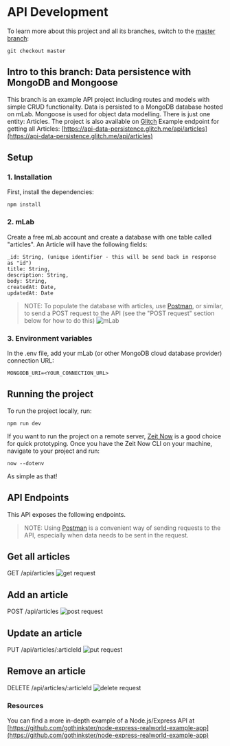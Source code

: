 # API Development
To learn more about this project and all its branches, switch to the [master branch](https://github.com/richjava/api-development):
````
git checkout master
````
## Intro to this branch: Data persistence with MongoDB and Mongoose
This branch is an example API project including routes and models with simple CRUD functionality. Data is persisted to a MongoDB database hosted on mLab. Mongoose is used for object data modelling. There is just one entity: Articles.
The project is also available on [Glitch](https://glitch.com/edit/#!/api-data-persistence?path=README.md:1:0)
Example endpoint for getting all Articles: [https://api-data-persistence.glitch.me/api/articles](https://api-data-persistence.glitch.me/api/articles)
## Setup
### 1. Installation
First, install the dependencies:
````
npm install
````
### 2. mLab
Create a free mLab account and create a database with one table called "articles".
An Article will have the following fields:
````
_id: String, (unique identifier - this will be send back in response as "id")
title: String,
description: String,
body: String,
createdAt: Date,
updatedAt: Date
````
> NOTE: To populate the database with articles, use [Postman](https://www.getpostman.com/), or similar, to send a POST request to the API (see the "POST request" section below for how to do this)
![mLab](https://raw.githubusercontent.com/richjava/api-development/data-persistence/assets/images/f8853aa3-f2d6-40d9-b298-b8a4592fc746_mlab-articles.png "mLab")
### 3. Environment variables
In the .env file, add your mLab (or other MongoDB cloud database provider) connection URL:
````
MONGODB_URI=<YOUR_CONNECTION_URL>
````
## Running the project
To run the project locally, run:
````
npm run dev
````
If you want to run the project on a remote server, [Zeit Now](https://zeit.co/now) is a good choice for quick prototyping. Once you have the Zeit Now CLI on your machine, navigate to your project and run:
````
now --dotenv
````
As simple as that!

## API Endpoints
This API exposes the following endpoints. 
> NOTE: Using [Postman](https://www.getpostman.com/) is a convenient way of sending requests to the API, especially when data needs to be sent in the request.

## Get all articles
GET /api/articles
![get request](https://raw.githubusercontent.com/richjava/api-development/data-persistence/assets/images/f8853aa3-f2d6-40d9-b298-b8a4592fc746_get-articles-postman.png "GET Request")

## Add an article
POST /api/articles
![post request](https://raw.githubusercontent.com/richjava/api-development/data-persistence/assets/images/f8853aa3-f2d6-40d9-b298-b8a4592fc746_post-article-postman.png "POST Request")

## Update an article
PUT /api/articles/:articleId
![put request](https://raw.githubusercontent.com/richjava/api-development/data-persistence/assets/images/f8853aa3-f2d6-40d9-b298-b8a4592fc746_put-articles-postman.png "PUT Request")

## Remove an article
DELETE /api/articles/:articleId
![delete request](https://raw.githubusercontent.com/richjava/api-development/data-persistence/assets/images/f8853aa3-f2d6-40d9-b298-b8a4592fc746_delete-article-postman.png "DELETE Request")

### Resources
You can find a more in-depth example of a Node.js/Express API at [https://github.com/gothinkster/node-express-realworld-example-app](https://github.com/gothinkster/node-express-realworld-example-app)